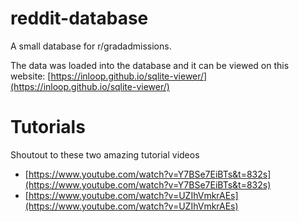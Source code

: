 # reddit-database
A small database for r/gradadmissions. <p>
The data was loaded into the database and it can be viewed on this website: [https://inloop.github.io/sqlite-viewer/](https://inloop.github.io/sqlite-viewer/)

# Tutorials
Shoutout to these two amazing tutorial videos
- [https://www.youtube.com/watch?v=Y7BSe7EiBTs&t=832s](https://www.youtube.com/watch?v=Y7BSe7EiBTs&t=832s)
- [https://www.youtube.com/watch?v=UZIhVmkrAEs](https://www.youtube.com/watch?v=UZIhVmkrAEs)

